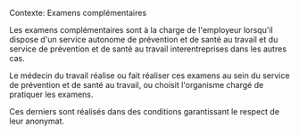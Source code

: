 Contexte: Examens complémentaires

Les examens complémentaires sont à la charge de l'employeur lorsqu'il dispose d'un service autonome de prévention et de santé au travail et du service de prévention et de santé au travail interentreprises dans les autres cas.

Le médecin du travail réalise ou fait réaliser ces examens au sein du service de prévention et de santé au travail, ou choisit l'organisme chargé de pratiquer les examens.

Ces derniers sont réalisés dans des conditions garantissant le respect de leur anonymat.